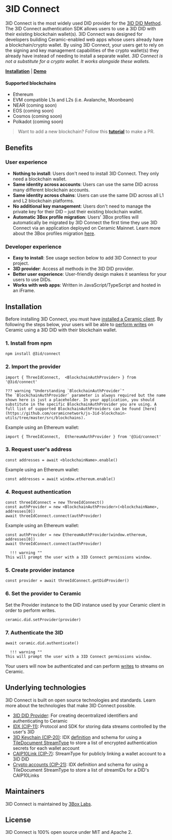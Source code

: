 # 3ID Connect

3ID Connect is the most widely used DID provider for the [3ID DID Method](./method.md). The 3ID Connect authentication SDK allows users to use a 3ID DID with their existing blockchain wallet(s). 3ID Connect was designed for developers building Ceramic-enabled web apps whose users already have a blockchain/crypto wallet. By using 3ID Connect, your users get to rely on the signing and key management capabilities of the crypto wallet(s) they already have instead of needing to install a separate wallet. *3ID Connect is not a substitute for a crypto wallet. It works alongside these wallets.*

[**Installation**](#installation)  |  [**Demo**](https://self.id)

#### Supported blockchains

- Ethereum
- EVM compatible L1s and L2s (i.e. Avalanche, Moonbeam)
- NEAR (coming soon)
- EOS (coming soon)
- Cosmos (coming soon)
- Polkadot (coming soon)

> Want to add a new blockchain? Follow this [**tutorial**](https://blog.ceramic.network/add-authentication-with-new-blockchains-in-3id-connect/) to make a PR.

## **Benefits**

### User experience

- **Nothing to install**: Users don't need to install 3ID Connect. They only need a blockchain wallet.
- **Same identity across accounts**: Users can use the same DID across many different blockchain accounts.
- **Same identity across chains**: Users can use the same DID across all L1 and L2 blockchain platforms.
- **No additional key management**: Users don't need to manage the private key for their DID – just their existing blockchain wallet.
- **Automatic 3Box profile migration**: Users' 3Box profiles will automatically be migrated by 3ID Connect the first time they use 3ID Connect via an application deployed on Ceramic Mainnet. Learn more about the 3Box profiles migration [here](./3id-did/3box-migration.md).

### Developer experience

- **Easy to install**: See usage section below to add 3ID Connect to your project.
- **3ID provider**: Access all methods in the 3ID DID provider.
- **Better user experience**: User-friendly design makes it seamless for your users to use DIDs.
- **Works with web apps**: Written in JavaScript/TypeScript and hosted in an iFrame.

## **Installation**

Before installing 3ID Connect, you must have [installed a Ceramic client](../../build/installation.md). By following the steps below, your users will be able to [perform writes](../../build/writes.md) on Ceramic using a 3ID DID with their blockchain wallet.


### 1. Install from npm

```
npm install @3id/connect
```

### 2. Import the provider

```
import { ThreeIdConnect,  <BlockchainAuthProvider> } from '@3id/connect'
```

    ??? warning "Understanding `BlockchainAuthProvider`"
    The `BlockchainAuthProvider` parameter is always required but the name shown here is just a placeholder. In your application, you should substitute in the specific BlockchainAuthProvider you are using. A full list of supported BlockchainAuthProviders can be found [here](https://github.com/ceramicnetwork/js-3id-blockchain-utils/tree/master/src/blockchains).

Example using an Ethereum wallet:

```
import { ThreeIdConnect,  EthereumAuthProvider } from '@3id/connect'
```

### 3. Request user's address

```
const addresses = await <blockchainName>.enable()
```

Example using an Ethereum wallet:

```
const addresses = await window.ethereum.enable()
```

### 4. Request authentication

```
const threeIdConnect = new ThreeIdConnect()
const authProvider = new <BlockchainAuthProvider>(<blockchainName>, addresses[0])
await threeIdConnect.connect(authProvider)
```

Example using an Ethereum wallet:

```
const authProvider = new EthereumAuthProvider(window.ethereum, addresses[0])
await threeIdConnect.connect(authProvider)
```
  
  
      !!! warning ""
    This will prompt the user with a 3ID Connect permissions window.
  
  
### 5. Create provider instance

```
const provider = await threeIdConnect.getDidProvider()
```

### 6. Set the provider to Ceramic
Set the Provider instance to the DID instance used by your Ceramic client in order to perform writes.

```
ceramic.did.setProvider(provider)
```

### 7. Authenticate the 3ID

```
await ceramic.did.authenticate()
```

      !!! warning ""
    This will prompt the user with a 3ID Connect permissions window.
    
Your users will now be authenticated and can perform [writes](../../build/writes.md) to streams on Ceramic.

## **Underlying technologies**

3ID Connect is built on open source technologies and standards. Learn more about the technologies that make 3ID Connect possible.

- [3ID DID Provider](./provider.md): For creating decentralized identifiers and authenticating to Ceramic
- [IDX (CIP-11)](../../tools/identity/idx.md): Protocol and SDK for storing data streams controlled by the user's 3ID
- [3ID Keychain (CIP-20)](https://github.com/ceramicnetwork/CIP/blob/main/CIPs/CIP-20/CIP-20.md): IDX [definition](../../tools/identity/idx.md#definitions) and schema for using a [TileDocument StreamType](../../streamtypes/tile-document/overview.md) to store a list of encrypted authentication secrets for each wallet account
- [CAIP10Link (CIP-7)](../../streamtypes/caip-10-link/overview.md): StreamType for publicly linking a wallet account to a 3ID DID
- [Crypto accounts (CIP-21)](https://github.com/ceramicnetwork/CIP/blob/main/CIPs/CIP-21/CIP-21.md): IDX definition and schema for using a TileDocument StreamType to store a list of streamIDs for a DID's CAIP10Links
    
## **Maintainers**
3ID Connect is maintained by [3Box Labs](https://3boxlabs.com).

## **License**
3ID Connect is 100% open source under MIT and Apache 2.

</br>
</br>
</br>
